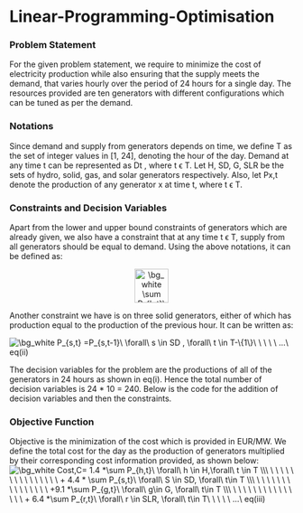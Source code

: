 # Linear-Programming-Optimisation

### Problem Statement
For the given problem statement, we require to minimize the cost of electricity production while also ensuring that the supply meets the demand, that varies hourly over the period of 24 hours for a single day. The resources provided are ten generators with different configurations which can be tuned as per the demand.

### Notations
Since demand and supply from generators depends on time, we define T as the set of integer values in [1, 24], denoting the hour of the day. Demand at any time t can be represented as Dt , where t ϵ T. Let H, SD, G, SLR be the sets of hydro, solid, gas, and solar generators respectively. Also, let Px,t denote the production of any generator x at time t, where t ϵ T.

### Constraints and Decision Variables
Apart from the lower and upper bound constraints of generators which are already given, we also have a constraint that at any time t ϵ T, supply from all generators should be equal to demand. Using the above notations, it can be defined as:<br>

<p align="center">
<img height="60" src="https://latex.codecogs.com/png.image?\dpi{110}&space;\bg_white&space;\sum&space;P_{h,t}\&space;\forall\&space;h&space;\in&space;H&space;&plus;&space;\sum&space;P_{s,t}\&space;\forall\&space;s\in&space;SD&space;\\&plus;&space;\sum&space;P_{g,t}\&space;\forall\&space;g\in&space;G&space;&plus;&space;\sum&space;P_{r,t}\&space;\forall\&space;r&space;\in&space;SLR=D_{t}\&space;\&space;\&space;\&space;\&space;...\&space;eq(i)" title="\bg_white \sum P_{h,t}\ \forall\ h \in H + \sum P_{s,t}\ \forall\ s\in SD \\+ \sum P_{g,t}\ \forall\ g\in G + \sum P_{r,t}\ \forall\ r \in SLR=D_{t}\ \ \ \ \ ...\ eq(i)" />
 </p>

Another constraint we have is on three solid generators, either of which has production equal to the production of the previous hour. It can be written as:<br>

<img src="https://latex.codecogs.com/png.image?\dpi{110}&space;\bg_white&space;P_{s,t}&space;=P_{s,t-1}\&space;\forall\&space;s&space;\in&space;SD&space;,&space;\forall\&space;t&space;\in&space;T-\{1\}\&space;\&space;\&space;\&space;\&space;...\&space;eq(ii)" title="\bg_white P_{s,t} =P_{s,t-1}\ \forall\ s \in SD , \forall\ t \in T-\{1\}\ \ \ \ \ ...\ eq(ii)" />

The decision variables for the problem are the productions of all of the generators in 24 hours as shown in eq(i). Hence the total number of decision variables is 24 * 10 = 240.
Below is the code for the addition of decision variables and then the constraints.

### Objective Function
 Objective is the minimization of the cost which is provided in EUR/MW. We define the total cost for the day as the production of generators multiplied by their corresponding cost information provided, as shown below:<br>
<img src="https://latex.codecogs.com/png.image?\dpi{110}&space;\bg_white&space;Cost,C=&space;1.4&space;*\sum&space;P_{h,t}\&space;\forall\&space;h&space;\in&space;H,\forall\&space;t&space;\in&space;T&space;\\\&space;\&space;\&space;\&space;\&space;\&space;\&space;\&space;\&space;\&space;\&space;\&space;\&space;\&space;\&space;\&space;&plus;&space;4.4&space;*&space;\sum&space;P_{s,t}\&space;\forall\&space;S&space;\in&space;SD,&space;\forall\&space;t\in&space;T&space;\\\&space;\&space;\&space;\&space;\&space;\&space;\&space;\&space;\&space;\&space;\&space;\&space;\&space;\&space;\&space;\&space;&plus;9.1&space;*\sum&space;P_{g,t}\&space;\forall\&space;g\in&space;G,&space;\forall\&space;t\in&space;T&space;\\\&space;\&space;\&space;\&space;\&space;\&space;\&space;\&space;\&space;\&space;\&space;\&space;\&space;\&space;\&space;\&space;&plus;&space;6.4&space;*\sum&space;P_{r,t}\&space;\forall\&space;r&space;\in&space;SLR,&space;\forall\&space;t\in&space;T\&space;\&space;\&space;\&space;\&space;...\&space;eq(iii)" title="\bg_white Cost,C= 1.4 *\sum P_{h,t}\ \forall\ h \in H,\forall\ t \in T \\\ \ \ \ \ \ \ \ \ \ \ \ \ \ \ \ + 4.4 * \sum P_{s,t}\ \forall\ S \in SD, \forall\ t\in T \\\ \ \ \ \ \ \ \ \ \ \ \ \ \ \ \ +9.1 *\sum P_{g,t}\ \forall\ g\in G, \forall\ t\in T \\\ \ \ \ \ \ \ \ \ \ \ \ \ \ \ \ + 6.4 *\sum P_{r,t}\ \forall\ r \in SLR, \forall\ t\in T\ \ \ \ \ ...\ eq(iii)" />

